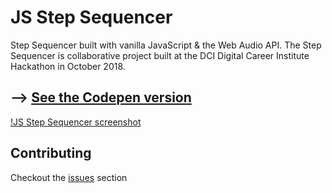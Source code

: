 # JS Step Sequencer

Step Sequencer built with vanilla JavaScript & the Web Audio API. The Step Sequencer is collaborative project built at the DCI Digital Career Institute Hackathon in October 2018.

## --> [See the Codepen version](https://codepen.io/collectiveanxiety/pen/ZNQrbr)

[!JS Step Sequencer screenshot](screenshot.png)

## Contributing

Checkout the [issues](https://github.com/vincentreynaud/js-step-sequencer/issues) section
